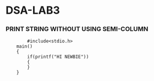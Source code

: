 # DSA-LAB3
### PRINT STRING WITHOUT USING SEMI-COLUMN
            #include<stdio.h>
        main()
        {
            if(printf("HI NEWBIE"))
            {
            }
        }
